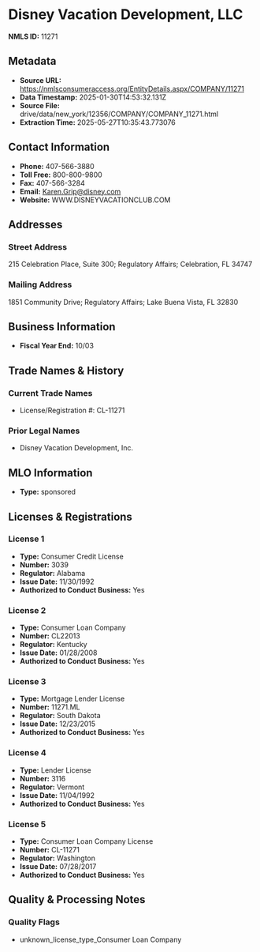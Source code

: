 # Disney Vacation Development, LLC

**NMLS ID:** 11271

## Metadata
- **Source URL:** https://nmlsconsumeraccess.org/EntityDetails.aspx/COMPANY/11271
- **Data Timestamp:** 2025-01-30T14:53:32.131Z
- **Source File:** drive/data/new_york/12356/COMPANY/COMPANY_11271.html
- **Extraction Time:** 2025-05-27T10:35:43.773076

## Contact Information
- **Phone:** 407-566-3880
- **Toll Free:** 800-800-9800
- **Fax:** 407-566-3284
- **Email:** Karen.Grip@disney.com
- **Website:** WWW.DISNEYVACATIONCLUB.COM

## Addresses
### Street Address
215 Celebration Place, Suite 300; Regulatory Affairs; Celebration, FL 34747

### Mailing Address
1851 Community Drive; Regulatory Affairs; Lake Buena Vista, FL 32830

## Business Information
- **Fiscal Year End:** 10/03

## Trade Names & History
### Current Trade Names
- License/Registration #: CL-11271

### Prior Legal Names
- Disney Vacation Development, Inc.

## MLO Information
- **Type:** sponsored

## Licenses & Registrations

### License 1
- **Type:** Consumer Credit License
- **Number:** 3039
- **Regulator:** Alabama
- **Issue Date:** 11/30/1992
- **Authorized to Conduct Business:** Yes

### License 2
- **Type:** Consumer Loan Company
- **Number:** CL22013
- **Regulator:** Kentucky
- **Issue Date:** 01/28/2008
- **Authorized to Conduct Business:** Yes

### License 3
- **Type:** Mortgage Lender License
- **Number:** 11271.ML
- **Regulator:** South Dakota
- **Issue Date:** 12/23/2015
- **Authorized to Conduct Business:** Yes

### License 4
- **Type:** Lender License
- **Number:** 3116
- **Regulator:** Vermont
- **Issue Date:** 11/04/1992
- **Authorized to Conduct Business:** Yes

### License 5
- **Type:** Consumer Loan Company License
- **Number:** CL-11271
- **Regulator:** Washington
- **Issue Date:** 07/28/2017
- **Authorized to Conduct Business:** Yes

## Quality & Processing Notes
### Quality Flags
- unknown_license_type_Consumer Loan Company
